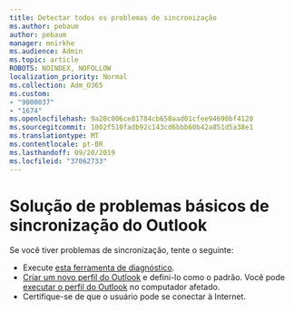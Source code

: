 ```yaml
---
title: Detectar todos os problemas de sincronização
ms.author: pebaum
author: pebaum
manager: mnirkhe
ms.audience: Admin
ms.topic: article
ROBOTS: NOINDEX, NOFOLLOW
localization_priority: Normal
ms.collection: Adm_O365
ms.custom:
- "9000037"
- "1674"
ms.openlocfilehash: 9a20c006ce81784cb658aad01cfee94690bf4120
ms.sourcegitcommit: 1002f510fadb92c143cd6bbb60b42a851d5a38e1
ms.translationtype: MT
ms.contentlocale: pt-BR
ms.lasthandoff: 09/20/2019
ms.locfileid: "37062733"
---
```

# <a name="basic-outlook-sync-troubleshooting"></a>Solução de problemas básicos de sincronização do Outlook

Se você tiver problemas de sincronização, tente o seguinte:

- Execute [esta ferramenta de diagnóstico](https://aka.ms/sara-outlooksendreceive).
- [Criar um novo perfil do Outlook](https://support.office.com/article/f544c1ba-3352-4b3b-be0b-8d42a540459d) e defini-lo como o padrão. Você pode [executar o perfil do Outlook](https://aka.ms/SaRA-OutlookSetupProfile) no computador afetado.
- Certifique-se de que o usuário pode se conectar à Internet. 